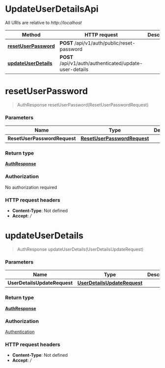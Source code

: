 # UpdateUserDetailsApi

All URIs are relative to *http://localhost*

| Method | HTTP request | Description |
|------------- | ------------- | -------------|
| [**resetUserPassword**](UpdateUserDetailsApi.md#resetUserPassword) | **POST** /api/v1/auth/public/reset-password |  |
| [**updateUserDetails**](UpdateUserDetailsApi.md#updateUserDetails) | **POST** /api/v1/auth/authenticated/update-user-details |  |


<a name="resetUserPassword"></a>
# **resetUserPassword**
> AuthResponse resetUserPassword(ResetUserPasswordRequest)



### Parameters

|Name | Type | Description  | Notes |
|------------- | ------------- | ------------- | -------------|
| **ResetUserPasswordRequest** | [**ResetUserPasswordRequest**](../Models/ResetUserPasswordRequest.md)|  | |

### Return type

[**AuthResponse**](../Models/AuthResponse.md)

### Authorization

No authorization required

### HTTP request headers

- **Content-Type**: Not defined
- **Accept**: */*

<a name="updateUserDetails"></a>
# **updateUserDetails**
> AuthResponse updateUserDetails(UserDetailsUpdateRequest)



### Parameters

|Name | Type | Description  | Notes |
|------------- | ------------- | ------------- | -------------|
| **UserDetailsUpdateRequest** | [**UserDetailsUpdateRequest**](../Models/UserDetailsUpdateRequest.md)|  | |

### Return type

[**AuthResponse**](../Models/AuthResponse.md)

### Authorization

[Authentication](../README.md#Authentication)

### HTTP request headers

- **Content-Type**: Not defined
- **Accept**: */*

